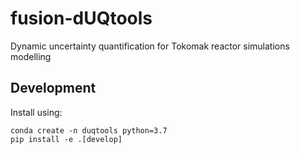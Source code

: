 # fusion-dUQtools
Dynamic uncertainty quantification for Tokomak reactor simulations modelling

## Development

Install using:

```console
conda create -n duqtools python=3.7
pip install -e .[develop]
```
